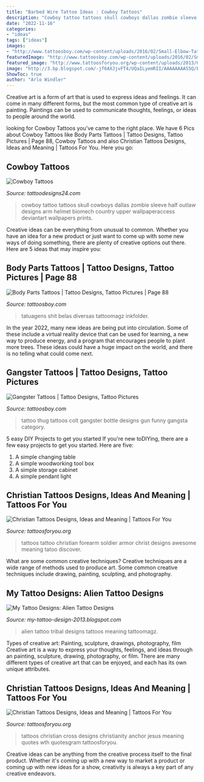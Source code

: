 ```yaml
---
title: "Barbed Wire Tattoo Ideas : Cowboy Tattoos"
description: "Cowboy tattoo tattoos skull cowboys dallas zombie sleeve half outlaw designs arm helmet biomech country upper wallpaperaccess deviantart wallpapers prints"
date: "2022-11-16"
categories:
- "ideas"
tags: ["ideas"]
images:
- "http://www.tattoosboy.com/wp-content/uploads/2016/02/Small-Elbow-Tattoo-TB151.jpg"
featuredImage: "http://www.tattoosboy.com/wp-content/uploads/2016/02/Small-Elbow-Tattoo-TB151.jpg"
featured_image: "http://www.tattoosforyou.org/wp-content/uploads/2013/09/Christianity-Tattoos.jpg"
image: "http://3.bp.blogspot.com/-jf6AXJjvFT4/UQaILyemRII/AAAAAAAAS5Q/EkTT6RNnG8Y/s1600/Alien-Tattoo-Designs-and-Alien-Tattoo-Meaning-2.jpg"
ShowToc: true
author: "Arlo Windler"
---
```



Creative art is a form of art that is used to express ideas and feelings. It can come in many different forms, but the most common type of creative art is painting. Paintings can be used to communicate thoughts, feelings, or ideas to people around the world.

	

		
looking for Cowboy Tattoos you've came to the right place. We have 6 Pics about Cowboy Tattoos like Body Parts Tattoos | Tattoo Designs, Tattoo Pictures | Page 88, Cowboy Tattoos and also Christian Tattoos Designs, Ideas and Meaning | Tattoos For You. Here you go:
		
    
## Cowboy Tattoos

<img loading=lazy src="http://www.tattoodesigns24.com/wp-content/uploads/2014/12/Zombie-Cowboy-Tattoo-Picture.jpg" onerror="this.onerror=null;this.src='https://tse2.mm.bing.net/th?id=OIP.WSg4c7Erq42UlScMHlw_-gHaNw&amp;pid=15.1';" alt="Cowboy Tattoos">

_Source: tattoodesigns24.com_

>cowboy tattoo tattoos skull cowboys dallas zombie sleeve half outlaw designs arm helmet biomech country upper wallpaperaccess deviantart wallpapers prints. 

	

Creative ideas can be everything from unusual to common. Whether you have an idea for a new product or just want to come up with some new ways of doing something, there are plenty of creative options out there. Here are 5 ideas that may inspire you: 

    
## Body Parts Tattoos | Tattoo Designs, Tattoo Pictures | Page 88

<img loading=lazy src="http://www.tattoosboy.com/wp-content/uploads/2016/02/Small-Elbow-Tattoo-TB151.jpg" onerror="this.onerror=null;this.src='https://tse3.mm.bing.net/th?id=OIP.hgO7W95jfK1_60Z9mEBIhAHaJ4&amp;pid=15.1';" alt="Body Parts Tattoos | Tattoo Designs, Tattoo Pictures | Page 88">

_Source: tattoosboy.com_

>tatuagens shit belas diversas tattoomagz inkfolder. 

	

In the year 2022, many new ideas are being put into circulation. Some of these include a virtual reality device that can be used for learning, a new way to produce energy, and a program that encourages people to plant more trees. These ideas could have a huge impact on the world, and there is no telling what could come next.

    
## Gangster Tattoos | Tattoo Designs, Tattoo Pictures

<img loading=lazy src="http://www.tattoosboy.com/tattoopics/thug/thug_tattoo_10.jpg" onerror="this.onerror=null;this.src='https://tse1.mm.bing.net/th?id=OIP.ksAB99rRMt3YEfvyBAxvPAHaLH&amp;pid=15.1';" alt="Gangster Tattoos | Tattoo Designs, Tattoo Pictures">

_Source: tattoosboy.com_

>tattoo thug tattoos colt gangster bottle designs gun funny gangsta category. 

	

5 easy DIY Projects to get you started
If you're new toDIYing, there are a few easy projects to get you started. Here are five: 
1. A simple changing table 
2. A simple woodworking tool box 
3. A simple storage cabinet 
4. A simple pendant light 

    
## Christian Tattoos Designs, Ideas And Meaning | Tattoos For You

<img loading=lazy src="https://www.tattoosforyou.org/wp-content/uploads/2013/09/Christian-Forearm-Tattoos.jpg" onerror="this.onerror=null;this.src='https://tse2.mm.bing.net/th?id=OIP.3N740QooHXo3w_Ezl9kzqAHaJ4&amp;pid=15.1';" alt="Christian Tattoos Designs, Ideas and Meaning | Tattoos For You">

_Source: tattoosforyou.org_

>tattoos tattoo christian forearm soldier armor christ designs awesome meaning tatoo discover. 

	

What are some common creative techniques?
Creative techniques are a wide range of methods used to produce art. Some common creative techniques include drawing, painting, sculpting, and photography.

    
## My Tattoo Designs: Alien Tattoo Designs

<img loading=lazy src="http://3.bp.blogspot.com/-jf6AXJjvFT4/UQaILyemRII/AAAAAAAAS5Q/EkTT6RNnG8Y/s1600/Alien-Tattoo-Designs-and-Alien-Tattoo-Meaning-2.jpg" onerror="this.onerror=null;this.src='https://tse4.mm.bing.net/th?id=OIP.Aajtg5uyzKdHpQUXNejmoQHaKY&amp;pid=15.1';" alt="My Tattoo Designs: Alien Tattoo Designs">

_Source: my-tattoo-design-2013.blogspot.com_

>alien tattoo tribal designs tattoos meaning tattoomagz. 

	

Types of creative art: Painting, sculpture, drawings, photography, film
Creative art is a way to express your thoughts, feelings, and ideas through an painting, sculpture, drawing, photography, or film. There are many different types of creative art that can be enjoyed, and each has its own unique attributes.

    
## Christian Tattoos Designs, Ideas And Meaning | Tattoos For You

<img loading=lazy src="http://www.tattoosforyou.org/wp-content/uploads/2013/09/Christianity-Tattoos.jpg" onerror="this.onerror=null;this.src='https://tse3.mm.bing.net/th?id=OIP.xornkHmuGCjpIxNNDR4dQgHaJ6&amp;pid=15.1';" alt="Christian Tattoos Designs, Ideas and Meaning | Tattoos For You">

_Source: tattoosforyou.org_

>tattoos christian cross designs christianity anchor jesus meaning quotes wth quotesgram tattoosforyou. 

	

Creative ideas can be anything from the creative process itself to the final product. Whether it's coming up with a new way to market a product or coming up with new ideas for a show, creativity is always a key part of any creative endeavors.

